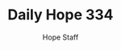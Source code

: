 ---
image: /assets/img/daily-hope-default-artwork.png
title: Daily Hope 334
number: 334
categories:
  - Daily Hope
author: Hope Staff
notes: Daily Hope 334
embed: >-
  <iframe src="https://open.spotify.com/embed/episode/6wIcsXvnX6jDWutahergcm?utm_source=generator" width="400px" height="102px" frameborder=“0" scrolling=“no”></iframe>
---